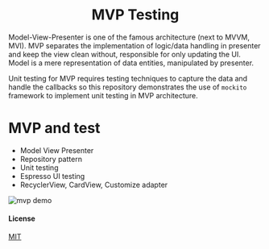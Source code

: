<h1 align="center"> MVP Testing </h1>
Model-View-Presenter is one of the famous architecture (next to MVVM, MVI). MVP separates the implementation of logic/data handling in presenter and keep the view clean without, responsible for only updating the UI. Model is a mere representation of data entities, manipulated by presenter.

Unit testing for MVP requires testing techniques to capture the data and handle the callbacks so this repository demonstrates the use of `mockito` framework to implement unit testing in MVP architecture.


# MVP and test
- Model View Presenter
- Repository pattern
- Unit testing
- Espresso UI testing
- RecyclerView, CardView, Customize adapter

![mvp demo](screenshots/demo.gif?raw=true "demo")

#### License
[MIT](LICENSE)